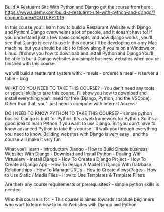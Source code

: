 Build A Restuarnt Site With Python and Django
get the course from here : 
    https://www.udemy.com/build-a-restuarnt-site-with-python-and-django/?couponCode=YOUTUBE2019

In this course you'll learn how to build a Restaurant Website with Django and Python!
Django overwhelms a lot of people, and it doesn't have to! If you understand just a few basic concepts, and how django works , you'll see that Django is easy to use
In this course I'll be developing on a my Mac machine, but you should be able to follow along if you're on a Windows or Linux.  I'll show you how to download and install Python and Django 
You'll be able to build Django websites and simple business websites when you're finished with this course.

we will build a restaurant system with:
    - meals
    - ordered a meal
    - reserver a table
    - blog





WHAT DO YOU NEED TO TAKE THIS COURSE?
    - You don't need any tools or special skills to take this course. I'll show you how to download and install everything you'll need for free (Django, Python, and the VSCode). 
      Other than that, you'll just need a computer with Internet Access!



DO I NEED TO KNOW PYTHON TO TAKE THIS COURSE?
    - simple python basics!  Django is built for Python. It's a web framework for Python. So it's a good idea to learn Python if you want to use Django. But you don't have to know advanced Python to take this course. I'll walk you through everything you need to know.
      Building websites with Django is very easy , and the course will make it very fun



What you’ll learn
    - Introductory Django
    - How to Build Simple business Websites With Django
    - Download and Install Python
    - Dealing With Virtualenv
    - Install Django
    - How To Create a Django Project
    - How To Create a Django App
    - How To Design A Model In Django With Database Relationships
    - How To Manage URL's
    - How to Create Views/Pages
    - How to Use Static / Media Files
    - How to Use Templates & Template Filters





Are there any course requirements or prerequisites?
    - simple python skills is needed

Who this course is for:
    - This course is aimed towards absolute beginners who want to learn how to  build Websites with Django and Python

